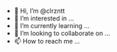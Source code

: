 - 👋 Hi, I’m @clrzntt
- 👀 I’m interested in ...
- 🌱 I’m currently learning ...
- 💞️ I’m looking to collaborate on ...
- 📫 How to reach me ...

<!---
clrzntt/clrzntt is a ✨ special ✨ repository because its `README.md` (this file) appears on your GitHub profile.
You can click the Preview link to take a look at your changes.
--->
